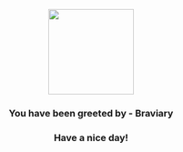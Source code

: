 <p align="center">
            <img src="https://raw.githubusercontent.com/PokeAPI/sprites/master/sprites/pokemon/628.png" width="150" height="150">
          </p>
          <h3 align="center">You have been greeted by - <b>Braviary</b></h3>
          <h3 align="center">Have a nice day!</h3>
        